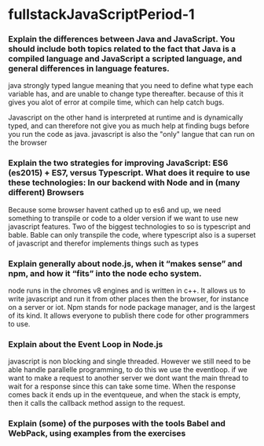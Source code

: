 # fullstackJavaScriptPeriod-1

### Explain the differences between Java and JavaScript. You should include both topics related to the fact that Java is a compiled language and JavaScript a scripted language, and general differences in language features.

java strongly typed langue meaning that you need to define what type each variable has, and are unable to change type thereafter. because of this it gives you alot of error at compile time, which can help catch bugs.

Javascript on the other hand is interpreted at runtime and is dynamically typed, and can therefore not give you as much help at finding bugs before you run the code as java. javascript is also the "only" langue that can run on the browser

### Explain the two strategies for improving JavaScript: ES6 (es2015) + ES7, versus Typescript. What does it require to use these technologies: In our backend with Node and in (many different) Browsers

Because some browser havent cathed up to es6 and up, we need something to transpile or code to a older version if we want to use new javascript features. Two of the biggest technologies to so is typescript and bable. Bable can only transpile the code, where typescript also is a superset of javascript and therefor implements things such as types

### Explain generally about node.js, when it “makes sense” and npm, and how it “fits” into the node echo system.  
node runs in the chromes v8 engines and is written in c++. It allows us to write javascript and run it from other places then the browser, for instance on a server or iot. Npm stands for node package manager, and is the largest of its kind. It allows everyone to publish there code for other programmers to use.

### Explain about the Event Loop in Node.js
javascript is non blocking and single threaded. However we still need to be able handle parallelle programming, to do this we use the eventloop. if we want to make a request to another server we dont want the main thread to wait for a response since this can take some time. 
When the response comes back it ends up in the eventqueue, and when the stack is empty, then it calls the callback method assign to the request.

### Explain (some) of the purposes with the tools Babel and WebPack, using  examples from the exercises

